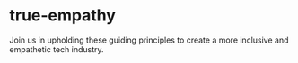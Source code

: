 # true-empathy
Join us in upholding these guiding principles to create a more inclusive and empathetic tech industry.
